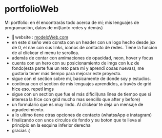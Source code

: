 # portfolioWeb
Mi portfolio: en él encontrarás todo acerca de mí; mis lenguajes de programación, datos de mí(tanto redes y demás)
- 🔗 website : [modeloWeb.com](https://www.behance.net/gallery/169615605/Landing-page-for-Software-engineer)
- en este diseño web consta con un header con un logo hecho desde jsx de 0, el nav con sus links, iconos de contacto de redes. Tiene la funcion de al clickear el menu te scrollea.
- además de contar con amimaciones de opacidad, neon, hover y focus
- cuenta con un hero con su posicionamiento de imgs con luz de fondo(esta parte fue un reto para mi y aprendí cosas nuevas), me gustaría tener más tiempo para mejorar este proyecto.
- sigue con el section sobre mi, basicamente de donde soy y estudios.
- continua con el section de mis lenguajes aprendidos, a través de grid hice eso. repetí imgs
- sigue con un section que fue el más difícil(una línea de tiempo que si interesa la hice con grid mucho mas sencillo que after y before)
- un formulario que es muy lindo. Al clickear te deja un mensaje de agradecimiento.
- a lo ultimo tiene otras opciones de contacto (whatssApp e instagram)
- finalizando con unos circulos de fondo y su boton que te lleva al principio en la esquina inferior derecha
- gracias :)